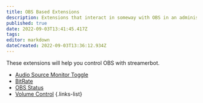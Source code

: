 ```yaml
---
title: OBS Based Extensions
description: Extensions that interact in someway with OBS in an administrative way. 
published: true
date: 2022-09-03T13:41:45.417Z
tags: 
editor: markdown
dateCreated: 2022-09-03T13:36:12.934Z
---
```


These extensions will help you control OBS with streamerbot.

- [Audio Source Monitor Toggle](/en/extensions/audio-source-monitor-toggle)
- [BitRate](/en/extensions/bitrate-command)
- [OBS Status](/en/extensions/obs-status)
- [Volume Control](/extensions/volume-control)
{.links-list}